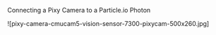 


Connecting a Pixy Camera to a Particle.io Photon


![pixy-camera-cmucam5-vision-sensor-7300-pixycam-500x260.jpg]
